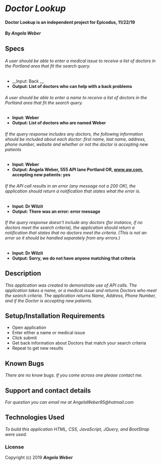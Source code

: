 # _Doctor Lookup_

#### **Doctor Lookup is an independent project for Epicodus, 11/22/19**

#### By _**Angela Weber**_

## Specs

###### A user should be able to enter a medical issue to receive a list of doctors in the Portland area that fit the search query.
* __Input: Back __
* __Output: List of doctors who can help with a back problems__

###### A user should be able to enter a name to receive a list of doctors in the Portland area that fit the search query.
* __Input: Weber__
* __Output: List of doctors who are named Weber__

###### If the query response includes any doctors, the following information should be included about each doctor: first name, last name, address, phone number, website and whether or not the doctor is accepting new patients
* __Input: Weber__
* __Output: Angela Weber, 555 API lane Portland OR, www.aw.com, accepting new patients: yes__

###### If the API call results in an error (any message not a 200 OK), the application should return a notification that states what the error is.
* __Input: Dr Wilzit__
* __Output: There was an error: error message__

###### If the query response doesn't include any doctors (for instance, if no doctors meet the search criteria), the application should return a notification that states that no doctors meet the criteria. (This is not an error so it should be handled separately from any errors.)
* __Input: Dr Wilzit__
* __Output: Sorry, we do not have anyone matching that criteria__


## Description
  _This application was created to demonstrate use of API calls. The application takes a name, or a medical issue and returns Doctors who meet the search criteria. The application returns Name, Address, Phone Number, and if the Doctor is accepting new patients._

## Setup/Installation Requirements

* Open application
* Enter either a name or medical issue
* Click submit
* Get back information about Doctors that match your search criteria
* Repeat to get new results


## Known Bugs

_There are no know bugs. If you come across one please contact me._

## Support and contact details

_For question you can email me at AngelaWeber95@hotmail.com_

## Technologies Used

_To build this application HTML, CSS, JavaScript, JQuery, and BootStrap were used._

### License

Copyright (c) 2019 **_Angela Weber_**
